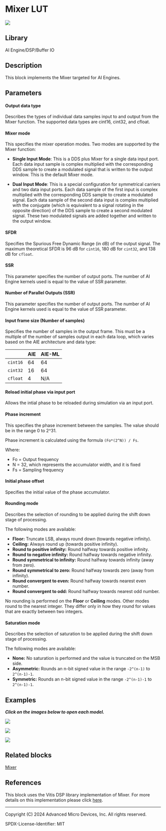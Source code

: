 # Mixer LUT
  
![](./Images/block.png)  

## Library

AI Engine/DSP/Buffer IO

## Description

This block implements the Mixer targeted for AI Engines.

## Parameters

#### Output data type  
Describes the types of individual data samples input to and output from
the Mixer function. The supported data types are cint16, cint32, and
cfloat.

#### Mixer mode  
This specifies the mixer operation modes. Two modes are supported by
the Mixer function:

* **Single Input Mode**: This is a DDS plus Mixer for a single data input port. Each data input
sample is complex multiplied with the corresponding DDS sample to create
a modulated signal that is written to the output window. This is the
default Mixer mode.

* **Dual Input Mode**: This is a special configuration for symmetrical carriers and two data
input ports. Each data sample of the first input is complex multiplied
with the corresponding DDS sample to create a modulated signal. Each
data sample of the second data input is complex multiplied with the
conjugate (which is equivalent to a signal rotating in the opposite
direction) of the DDS sample to create a second modulated signal. These
two modulated signals are added together and written to the output
window.

#### SFDR
Specifies the Spurious Free Dynamic Range (in dB) of the output signal. The maximum theoretical SFDR is 96 dB for `cint16`, 180 dB for `cint32`, and 138 dB for `cfloat`.

#### SSR
This parameter specifies the number of output ports. The number of AI Engine kernels used is equal to the value of SSR parameter.

#### Number of Parallel Outputs (SSR)

This parameter specifies the number of output ports. The number of AI Engine kernels used is equal to the value of SSR parameter.

#### Input frame size (Number of samples)  
Specifies the number of samples in the output frame. This must be a multiple of the number of samples output in each data loop, which varies based on the AIE architecture and data type:

|        | AIE | AIE-ML |
| ------ | --- | ------ |
| `cint16` | 64  | 64    |
| `cint32` | 16  | 64     |
| `cfloat` | 4   | N/A    |

#### Reload initial phase via input port
Allows the intial phase to be reloaded during simulation via an input port.

#### Phase increment  
This specifies the phase increment between the samples. The value should
be in the range 0 to 2^31.

Phase increment is calculated using the formula `(Fo*(2^N)) / Fs`.

Where:
  - Fo = Output frequency
  - N = 32, which represents the accumulator width, and it is fixed
  - Fs = Sampling frequency

#### Initial phase offset
Specifies the initial value of the phase accumulator.

#### Rounding mode
Describes the selection of rounding to be applied during the shift down stage of processing.

The following modes are available:
* **Floor:** Truncate LSB, always round down (towards negative infinity).
* **Ceiling:** Always round up (towards positive infinity).
* **Round to positive infinity:** Round halfway towards positive infinity.
* **Round to negative infinity:** Round halfway towards negative infinity.
* **Round symmetrical to infinity:** Round halfway towards infinity (away from zero).
* **Round symmetrical to zero:** Round halfway towards zero (away from infinity).
* **Round convergent to even:** Round halfway towards nearest even number.
* **Round convergent to odd:** Round halfway towards nearest odd number.

No rounding is performed on the **Floor** or **Ceiling** modes. Other modes round to the nearest integer. They differ only in how they round for values that are exactly between two integers.

#### Saturation mode
Describes the selection of saturation to be applied during the shift down stage of processing.

The following modes are available:
* **None:** No saturation is performed and the value is truncated on the MSB side.
* **Asymmetric:** Rounds an n-bit signed value in the range `-2^(n-1)` to `2^(n-1)-1`.
* **Symmetric:** Rounds an n-bit signed value in the range `-2^(n-1)-1` to `2^(n-1)-1`.

## Examples

***Click on the images below to open each model.***

[![](./Images/Mixer_LUT_Ex1.png)](https://github.com/Xilinx/Vitis_Model_Composer/tree/2024.2/Examples/Block_Help/AIE/Mixer_LUT_Ex1)

[![](./Images/Mixer_LUT_Ex2.png)](https://github.com/Xilinx/Vitis_Model_Composer/tree/2024.2/Examples/Block_Help/AIE/Mixer_LUT_Ex2)

[![](./Images/Mixer_LUT_Ex3.png)](https://github.com/Xilinx/Vitis_Model_Composer/tree/2024.2/Examples/Block_Help/AIE/Mixer_LUT_Ex3)

## Related blocks
[Mixer](../Mixer/README.md)

## References
This block uses the Vitis DSP library implementation of Mixer. For more details on this implementation please click [here](https://docs.xilinx.com/r/en-US/Vitis_Libraries/dsp/user_guide/L2/func-dds.html).

--------------
Copyright (C) 2024 Advanced Micro Devices, Inc.
All rights reserved.

SPDX-License-Identifier: MIT
